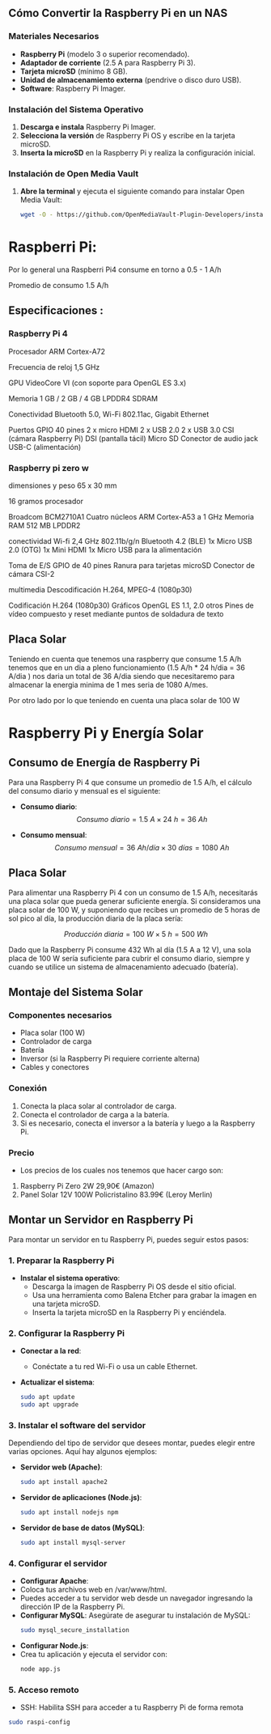 ## Cómo Convertir la Raspberry Pi en un NAS

### Materiales Necesarios

- **Raspberry Pi** (modelo 3 o superior recomendado).
- **Adaptador de corriente** (2.5 A para Raspberry Pi 3).
- **Tarjeta microSD** (mínimo 8 GB).
- **Unidad de almacenamiento externa** (pendrive o disco duro USB).
- **Software**: Raspberry Pi Imager.

### Instalación del Sistema Operativo

1. **Descarga e instala** Raspberry Pi Imager.
2. **Selecciona la versión** de Raspberry Pi OS y escribe en la tarjeta microSD.
3. **Inserta la microSD** en la Raspberry Pi y realiza la configuración inicial.

### Instalación de Open Media Vault

1. **Abre la terminal** y ejecuta el siguiente comando para instalar Open Media Vault:
   ```bash
   wget -O - https://github.com/OpenMediaVault-Plugin-Developers/installScript/raw/master/install | sudo bash


# Raspberri Pi:

Por lo general una Raspberri Pi4 consume en torno a 0.5 - 1 A/h 

Promedio de consumo 1.5 A/h

 ## Especificaciones : 
 ### Raspberry Pi 4

Procesador ARM Cortex-A72

Frecuencia de reloj 1,5 GHz

GPU VideoCore VI (con soporte para OpenGL ES 3.x)

Memoria 1 GB / 2 GB / 4 GB LPDDR4 SDRAM

Conectividad Bluetooth 5.0, Wi-Fi 802.11ac, Gigabit Ethernet

Puertos  GPIO 40 pines 2 x micro HDMI 2 x USB 2.0 2 x USB 3.0 CSI (cámara Raspberry Pi) DSI (pantalla tácil) Micro SD Conector de audio jack USB-C (alimentación)

### Raspberry pi zero w

dimensiones y peso 65 x 30 mm

16 gramos procesador

Broadcom BCM2710A1 Cuatro núcleos ARM Cortex-A53 a 1 GHz Memoria RAM 512 MB LPDDR2

conectividad Wi-fi 2,4 GHz 802.11b/g/n Bluetooth 4.2 (BLE) 1x Micro USB 2.0 (OTG) 1x Mini HDMI 1x Micro USB para la alimentación

Toma de E/S GPIO de 40 pines Ranura para tarjetas microSD Conector de cámara CSI-2

multimedia Descodificación H.264, MPEG-4 (1080p30)

Codificación H.264 (1080p30) Gráficos OpenGL ES 1.1, 2.0 otros Pines de vídeo compuesto y reset mediante puntos de soldadura de texto

## Placa Solar
Teniendo en cuenta que tenemos una raspberry que consume 1.5 A/h tenemos que en un dia a pleno funcionamiento (1.5 A/h * 24 h/dia = 36 A/dia ) nos daria un total de 36 A/dia siendo que necesitaremo para almacenar la energia minima de 1 mes seria de 1080 A/mes.

Por otro lado 
por lo que teniendo en cuenta una placa solar de 100 W 


# Raspberry Pi y Energía Solar

## Consumo de Energía de Raspberry Pi

Para una Raspberry Pi 4 que consume un promedio de 1.5 A/h, el cálculo del consumo diario y mensual es el siguiente:

- **Consumo diario**:
  $$Consumo \ diario = 1.5 \ A \times 24 \ h = 36 \ Ah$$

- **Consumo mensual**:
  $$Consumo \ mensual = 36 \ Ah/día \times 30 \ días = 1080 \ Ah$$

## Placa Solar

Para alimentar una Raspberry Pi 4 con un consumo de 1.5 A/h, necesitarás una placa solar que pueda generar suficiente energía. Si consideramos una placa solar de 100 W, y suponiendo que recibes un promedio de 5 horas de sol pico al día, la producción diaria de la placa sería:

$$Producción \ diaria = 100 \ W \times 5 \ h = 500 \ Wh$$

Dado que la Raspberry Pi consume 432 Wh al día (1.5 A a 12 V), una sola placa de 100 W sería suficiente para cubrir el consumo diario, siempre y cuando se utilice un sistema de almacenamiento adecuado (batería).

## Montaje del Sistema Solar

### Componentes necesarios

- Placa solar (100 W)
- Controlador de carga
- Batería 
- Inversor (si la Raspberry Pi requiere corriente alterna)
- Cables y conectores

### Conexión

1. Conecta la placa solar al controlador de carga.
2. Conecta el controlador de carga a la batería.
3. Si es necesario, conecta el inversor a la batería y luego a la Raspberry Pi.

### Precio
- Los precios de los cuales nos tenemos que hacer cargo son:
1. Raspberry Pi Zero 2W 29,90€ (Amazon)
2. Panel Solar 12V 100W Policristalino 83.99€ (Leroy Merlin) 

## Montar un Servidor en Raspberry Pi

Para montar un servidor en tu Raspberry Pi, puedes seguir estos pasos:

### 1. Preparar la Raspberry Pi

- **Instalar el sistema operativo**:
  - Descarga la imagen de Raspberry Pi OS desde el sitio oficial.
  - Usa una herramienta como Balena Etcher para grabar la imagen en una tarjeta microSD.
  - Inserta la tarjeta microSD en la Raspberry Pi y enciéndela.

### 2. Configurar la Raspberry Pi

- **Conectar a la red**:
  - Conéctate a tu red Wi-Fi o usa un cable Ethernet.
  
- **Actualizar el sistema**:
  ```bash
  sudo apt update
  sudo apt upgrade

### 3. Instalar el software del servidor

Dependiendo del tipo de servidor que desees montar, puedes elegir entre varias opciones. Aquí hay algunos ejemplos:

- **Servidor web (Apache)**:
  ```bash
  sudo apt install apache2
- **Servidor de aplicaciones (Node.js)**:
  ```bash
  sudo apt install nodejs npm

- **Servidor de base de datos (MySQL)**:
  ```bash
  sudo apt install mysql-server

### 4. Configurar el servidor
- **Configurar Apache**:
- Coloca tus archivos web en /var/www/html.
- Puedes acceder a tu servidor web desde un navegador ingresando la dirección IP de la Raspberry Pi.
- **Configurar MySQL**:
 Asegúrate de asegurar tu instalación de MySQL:
  ```bash
  sudo mysql_secure_installation
- **Configurar Node.js**:
- Crea tu aplicación y ejecuta el servidor con:
  ```bash
  node app.js
  
### 5. Acceso remoto
- SSH: Habilita SSH para acceder a tu Raspberry Pi de forma remota
```bash
sudo raspi-config






